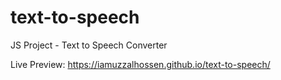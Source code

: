 # text-to-speech
JS Project - Text to Speech Converter

Live Preview: https://iamuzzalhossen.github.io/text-to-speech/
